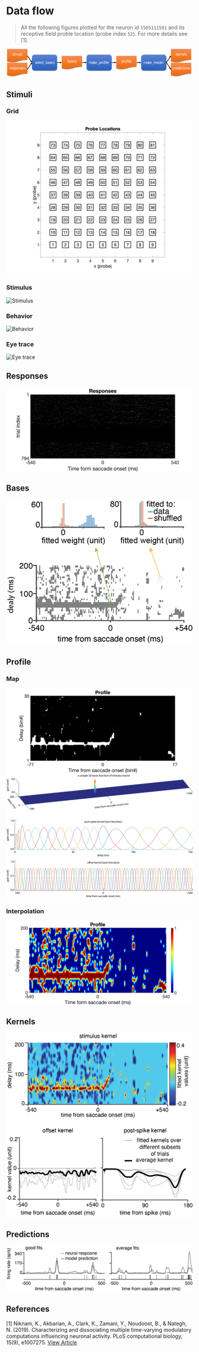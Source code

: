 # Data flow
> All the following figures plotted for the neuron id `1505111501` and its receptive field proble location (probe index `52`). For more details see [1].

[![Data flow](assets/figures/data-flow.svg "Data flow")](README.md)

## Stimuli
### Grid
![Grid](assets/figures/grid.png "Grid")
### Stimulus
![Stimulus](assets/figures/stimulus.gif "Stimulus")
### Behavior
![Behavior](assets/figures/behavior.gif "Behavior")
### Eye trace
![Eye trace](assets/figures/eye-trace.gif "Eye trace")
<!-- #### Data
![Stimuli](assets/figures/stimuli.png "Stimuli") -->
## Responses
![Responses](assets/figures/responses.png "Responses")
## Bases
![Bases](assets/figures/bases.png "Bases")
## Profile
### Map
![Profile map](assets/figures/profile-map.png "Profile map")
![Profile bases](assets/figures/profile-bases.png "Profile bases")
### Interpolation
![Profile interpolation](assets/figures/profile-interpolation.png "Profile interpolation")
## Kernels
![Kernels](assets/figures/kernels.png "Kernels")
## Predictions
![Predictions](assets/figures/predictions.png "Predictions")


## References
[1] Niknam, K., Akbarian, A., Clark, K., Zamani, Y., Noudoost, B., & Nategh, N. (2019). Characterizing and dissociating multiple time-varying modulatory computations influencing neuronal activity. PLoS computational biology, 15(9), e1007275. [View Article](https://journals.plos.org/ploscompbiol/article?id=10.1371/journal.pcbi.1007275)
